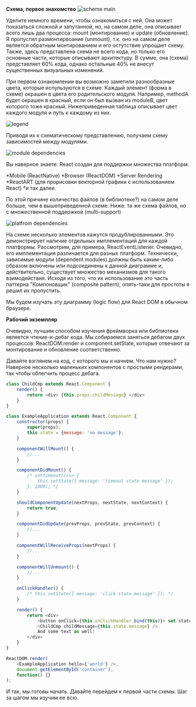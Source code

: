 **Схема, первое знакомство**
![scheme main](https://raw.githubusercontent.com/Bogdan-Lyashenko/Under-the-hood-ReactJS/236a844a24f38edc8c3d5c2cb9be53d91e0031dc/stack/images/intro/all-page-stack-reconciler.svg)

Уделите немного времени, чтобы ознакомиться с ней. Она может показаться сложной и запутанной, но, на самом деле, она описывает всего лишь два процесса: mount (монтирование) и update (обновление). Я пропустил размонтирвоание (unmount), т.к. оно на самом деле является обратным монтированием и его остутствие упрощает схему. Также, здесь представлена схема не всего кода, но только его основные части, которые описывают архитектуру. В сумме, она (схема) представляет 60% кода, однако остальные 40% не внесут существенных визуальных изменений.

При первом ознакомлении вы возможно заметили разнообразные цвета, которые испульзуются в схеме. Каждый элемент (форма в схеме) окрашен в цвета его родительского модуля. Например, methodA будет окрашен в красный, если он был вызван из moduleB, цвет которого тоже красный. Нижеприведенная таблица описывает цвет каждого модуля и путь к каждому из них.

![legend](https://raw.githubusercontent.com/Bogdan-Lyashenko/Under-the-hood-ReactJS/236a844a24f38edc8c3d5c2cb9be53d91e0031dc/stack/images/intro/modules-src-path.svg)

Приводя их к схематическому представлению, получаем схему зависимостей между модулями.

![module dependencies](https://raw.githubusercontent.com/Bogdan-Lyashenko/Under-the-hood-ReactJS/236a844a24f38edc8c3d5c2cb9be53d91e0031dc/stack/images/intro/files-scheme.svg)

Вы наверное знаете: React создан для поддержки множества платформ.

*Mobile (ReactNative)
*Browser (ReactDOM)
*Server Rendering
*ReactART (для прорисовки векторной графики с использованием React)
*и так далее.


По этой причине количество файлов (в библиотеке?) на самом деле больше, чем в вышеприведенной схеме.
Ниже: та же схема файлов, но с множественной поддержкой (multi-support)

![platfrom dependencies](https://raw.githubusercontent.com/Bogdan-Lyashenko/Under-the-hood-ReactJS/236a844a24f38edc8c3d5c2cb9be53d91e0031dc/stack/images/intro/modules-per-platform-scheme.svg)

На схеме несколько элементов кажутся продублированными. Это демонстрирует наличие отдельных имплементаций для каждой платформы. Рассмотрим, для примера, ReactEventListener. Очевидно, его имплементация различается для разных платформ. Технически, зависимые модули (dependent modules) должны быть каким-либо образом включены или подсоединены к данной диаграмме и, действительно, существует множество механизмов для такого взимодействия. Исходя из того, что их использование это часть паттерна "Компоновщик" (composite pattern), опять-таки для простоты я решил их пропустить.

Мы будем изучать эту диаграмму (logic flow) для React DOM в обычном браузере.


**Рабочий экземпляр**

Очевидно, лучшим способом изучения фреймворка или библиотеки является чтение-и-дебаг кода. Мы собираемся заняться дебагом двух процессов: ReactDOM.render и component.setState, которые отвечают за монтирование и обновление соответственно.

Давайте взглянем на код, с которого мы и начнем. Что нам нужно? Наверное несколько маленьких компонентов с простыми рендерами, так чтобы облегчить процесс дебага.

```javascript
class ChildCmp extends React.Component {
    render() {
        return <div> {this.props.childMessage} </div>
    }
}

class ExampleApplication extends React.Component {
    constructor(props) {
        super(props);
        this.state = {message: 'no message'};
    }

    componentWillMount() {
        //...
    }

    componentDidMount() {
        /* setTimeout(()=> {
            this.setState({ message: 'timeout state message' });
        }, 1000); */
    }

    shouldComponentUpdate(nextProps, nextState, nextContext) {
        return true;
    }

    componentDidUpdate(prevProps, prevState, prevContext) {
        //...
    }

    componentWillReceiveProps(nextProps) {
        //...
    }

    componentWillUnmount() {
        //...
    }

    onClickHandler() {
        /* this.setState({ message: 'click state message' }); */
    }

    render() {
        return <div>
            <button onClick={this.onClickHandler.bind(this)}> set state button </button>
            <ChildCmp childMessage={this.state.message} />
            And some text as well!
        </div>
    }
}

ReactDOM.render(
    <ExampleApplication hello={'world'} />,
    document.getElementById('container'),
    function() {}
);
```

И так, мы готовы начать. Давайте перейдем к первой части схемы. Шаг за шагом мы изучим ее всю.
